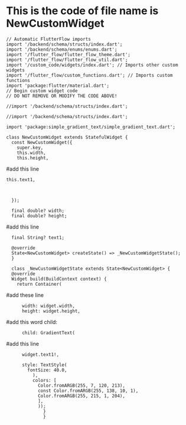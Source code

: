 # This is the code of file name is NewCustomWidget
    // Automatic FlutterFlow imports
    import '/backend/schema/structs/index.dart';
    import '/backend/schema/enums/enums.dart';
    import '/flutter_flow/flutter_flow_theme.dart';
    import '/flutter_flow/flutter_flow_util.dart';
    import '/custom_code/widgets/index.dart'; // Imports other custom widgets
    import '/flutter_flow/custom_functions.dart'; // Imports custom functions
    import 'package:flutter/material.dart';
    // Begin custom widget code
    // DO NOT REMOVE OR MODIFY THE CODE ABOVE!

    //import '/backend/schema/structs/index.dart';

    //import '/backend/schema/structs/index.dart';

    import 'package:simple_gradient_text/simple_gradient_text.dart';

    class NewCustomWidget extends StatefulWidget {
      const NewCustomWidget({
        super.key,
        this.width,
        this.height,


#add this line

    
    this.text1,


    
      });

      final double? width;
      final double? height;



  
#add this line

      final String? text1;

      @override
      State<NewCustomWidget> createState() => _NewCustomWidgetState();
      }

      class _NewCustomWidgetState extends State<NewCustomWidget> {
      @override
      Widget build(BuildContext context) {
        return Container(



#add these line


          width: widget.width,
          height: widget.height,


#add this word     child:



          child: GradientText(


#add this line
         
          
          
          widget.text1!,
          
          style: TextStyle(
            fontSize: 40.0,
              ),
              colors: [
                Color.fromARGB(255, 7, 120, 213),
                const Color.fromARGB(255, 138, 10, 1),
                Color.fromARGB(255, 215, 1, 204),
                ],
                ));
                  }
                  }

